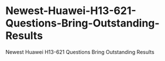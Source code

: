 # Newest-Huawei-H13-621-Questions-Bring-Outstanding-Results
Newest Huawei H13-621 Questions Bring Outstanding Results
